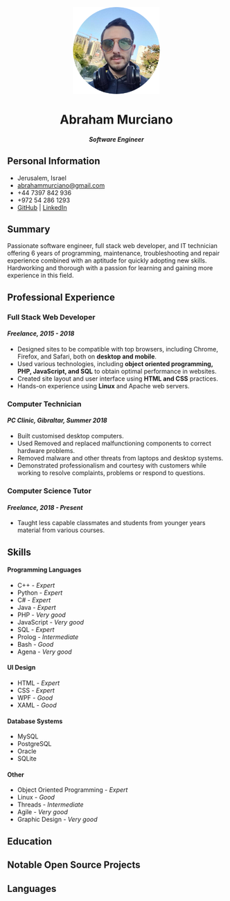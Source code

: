 <div align="center">

<img src="profile-round.png" width="200px">

# Abraham Murciano

#### _Software Engineer_

</div>

## Personal Information

-   Jerusalem, Israel
-   abrahammurciano@gmail.com
-   +44 7397 842 936
-   +972 54 286 1293
-   [GitHub](https://github.com/abrahammurciano) | [LinkedIn](https://linkedin.com/in/abraham-murciano-402952143)

## Summary

Passionate software engineer, full stack web developer, and IT technician offering 6 years of programming, maintenance, troubleshooting and repair experience combined with an aptitude for quickly adopting new skills. Hardworking and thorough with a passion for learning and gaining more experience in this field.

## Professional Experience

### Full Stack Web Developer

#### _Freelance, 2015 - 2018_

-   Designed sites to be compatible with top browsers, including Chrome, Firefox, and Safari, both on **desktop and mobile**.
-   Used various technologies, including **object oriented programming, PHP, JavaScript, and SQL** to obtain optimal performance in websites.
-   Created site layout and user interface using **HTML and CSS** practices.
-   Hands-on experience using **Linux** and Apache web servers.

### Computer Technician

#### _PC Clinic, Gibraltar, Summer 2018_

-   Built customised desktop computers.
-   Used Removed and replaced malfunctioning components to correct hardware problems.
-   Removed malware and other threats from laptops and desktop systems.
-   Demonstrated professionalism and courtesy with customers while working to resolve complaints, problems or respond to questions.

### Computer Science Tutor

#### _Freelance, 2018 - Present_

-   Taught less capable classmates and students from younger years material from various courses.

## Skills

#### Programming Languages

-   C++ - _Expert_
-   Python - _Expert_
-   C# - _Expert_
-   Java - _Expert_
-   PHP - _Very good_
-   JavaScript - _Very good_
-   SQL - _Expert_
-   Prolog - _Intermediate_
-   Bash - _Good_
-   Agena - _Very good_

#### UI Design

-   HTML - _Expert_
-   CSS - _Expert_
-   WPF - _Good_
-   XAML - _Good_

#### Database Systems

-   MySQL
-   PostgreSQL
-   Oracle
-   SQLite

#### Other

-   Object Oriented Programming - _Expert_
-   Linux - _Good_
-   Threads - _Intermediate_
-   Agile - _Very good_
-   Graphic Design - _Very good_

## Education

## Notable Open Source Projects

## Languages
